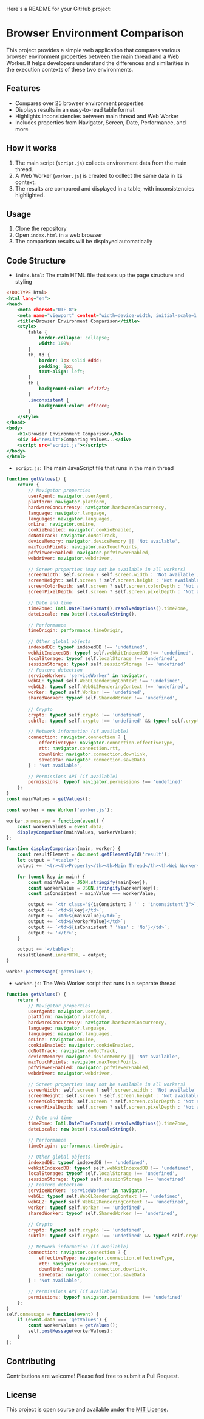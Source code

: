 Here's a README for your GitHub project:

# Browser Environment Comparison

This project provides a simple web application that compares various browser environment properties between the main thread and a Web Worker. It helps developers understand the differences and similarities in the execution contexts of these two environments.

## Features

- Compares over 25 browser environment properties
- Displays results in an easy-to-read table format
- Highlights inconsistencies between main thread and Web Worker
- Includes properties from Navigator, Screen, Date, Performance, and more

## How it works

1. The main script (`script.js`) collects environment data from the main thread.
2. A Web Worker (`worker.js`) is created to collect the same data in its context.
3. The results are compared and displayed in a table, with inconsistencies highlighted.

## Usage

1. Clone the repository
2. Open `index.html` in a web browser
3. The comparison results will be displayed automatically

## Code Structure

- `index.html`: The main HTML file that sets up the page structure and styling

```1:30:index.html
<!DOCTYPE html>
<html lang="en">
<head>
    <meta charset="UTF-8">
    <meta name="viewport" content="width=device-width, initial-scale=1.0">
    <title>Browser Environment Comparison</title>
    <style>
        table {
            border-collapse: collapse;
            width: 100%;
        }
        th, td {
            border: 1px solid #ddd;
            padding: 8px;
            text-align: left;
        }
        th {
            background-color: #f2f2f2;
        }
        .inconsistent {
            background-color: #ffcccc;
        }
    </style>
</head>
<body>
    <h1>Browser Environment Comparison</h1>
    <div id="result">Comparing values...</div>
    <script src="script.js"></script>
</body>
</html>
```


- `script.js`: The main JavaScript file that runs in the main thread

```1:91:script.js
function getValues() {
    return {
        // Navigator properties
        userAgent: navigator.userAgent,
        platform: navigator.platform,
        hardwareConcurrency: navigator.hardwareConcurrency,
        language: navigator.language,
        languages: navigator.languages,
        onLine: navigator.onLine,
        cookieEnabled: navigator.cookieEnabled,
        doNotTrack: navigator.doNotTrack,
        deviceMemory: navigator.deviceMemory || 'Not available',
        maxTouchPoints: navigator.maxTouchPoints,
        pdfViewerEnabled: navigator.pdfViewerEnabled,
        webdriver: navigator.webdriver,

        // Screen properties (may not be available in all workers)
        screenWidth: self.screen ? self.screen.width : 'Not available',
        screenHeight: self.screen ? self.screen.height : 'Not available',
        screenColorDepth: self.screen ? self.screen.colorDepth : 'Not available',
        screenPixelDepth: self.screen ? self.screen.pixelDepth : 'Not available',

        // Date and time
        timeZone: Intl.DateTimeFormat().resolvedOptions().timeZone,
        dateLocale: new Date().toLocaleString(),

        // Performance
        timeOrigin: performance.timeOrigin,

        // Other global objects
        indexedDB: typeof indexedDB !== 'undefined',
        webkitIndexedDB: typeof self.webkitIndexedDB !== 'undefined',
        localStorage: typeof self.localStorage !== 'undefined',
        sessionStorage: typeof self.sessionStorage !== 'undefined'
        // Feature detection
        serviceWorker: 'serviceWorker' in navigator,
        webGL: typeof self.WebGLRenderingContext !== 'undefined',
        webGL2: typeof self.WebGL2RenderingContext !== 'undefined',
        worker: typeof self.Worker !== 'undefined',
        sharedWorker: typeof self.SharedWorker !== 'undefined',
        
        // Crypto
        crypto: typeof self.crypto !== 'undefined',
        subtle: typeof self.crypto !== 'undefined' && typeof self.crypto.subtle !== 'undefined',

        // Network information (if available)
        connection: navigator.connection ? {
            effectiveType: navigator.connection.effectiveType,
            rtt: navigator.connection.rtt,
            downlink: navigator.connection.downlink,
            saveData: navigator.connection.saveData
        } : 'Not available',

        // Permissions API (if available)
        permissions: typeof navigator.permissions !== 'undefined'
    };
}
const mainValues = getValues();

const worker = new Worker('worker.js');

worker.onmessage = function(event) {
    const workerValues = event.data;
    displayComparison(mainValues, workerValues);
};

function displayComparison(main, worker) {
    const resultElement = document.getElementById('result');
    let output = '<table>';
    output += '<tr><th>Property</th><th>Main Thread</th><th>Web Worker</th><th>Consistent</th></tr>';

    for (const key in main) {
        const mainValue = JSON.stringify(main[key]);
        const workerValue = JSON.stringify(worker[key]);
        const isConsistent = mainValue === workerValue;

        output += `<tr class="${isConsistent ? '' : 'inconsistent'}">`;
        output += `<td>${key}</td>`;
        output += `<td>${mainValue}</td>`;
        output += `<td>${workerValue}</td>`;
        output += `<td>${isConsistent ? 'Yes' : 'No'}</td>`;
        output += '</tr>';
    }

    output += '</table>';
    resultElement.innerHTML = output;
}

worker.postMessage('getValues');
```


- `worker.js`: The Web Worker script that runs in a separate thread

```1:65:worker.js
function getValues() {
    return {
        // Navigator properties
        userAgent: navigator.userAgent,
        platform: navigator.platform,
        hardwareConcurrency: navigator.hardwareConcurrency,
        language: navigator.language,
        languages: navigator.languages,
        onLine: navigator.onLine,
        cookieEnabled: navigator.cookieEnabled,
        doNotTrack: navigator.doNotTrack,
        deviceMemory: navigator.deviceMemory || 'Not available',
        maxTouchPoints: navigator.maxTouchPoints,
        pdfViewerEnabled: navigator.pdfViewerEnabled,
        webdriver: navigator.webdriver,

        // Screen properties (may not be available in all workers)
        screenWidth: self.screen ? self.screen.width : 'Not available',
        screenHeight: self.screen ? self.screen.height : 'Not available',
        screenColorDepth: self.screen ? self.screen.colorDepth : 'Not available',
        screenPixelDepth: self.screen ? self.screen.pixelDepth : 'Not available',

        // Date and time
        timeZone: Intl.DateTimeFormat().resolvedOptions().timeZone,
        dateLocale: new Date().toLocaleString(),

        // Performance
        timeOrigin: performance.timeOrigin,

        // Other global objects
        indexedDB: typeof indexedDB !== 'undefined',
        webkitIndexedDB: typeof self.webkitIndexedDB !== 'undefined',
        localStorage: typeof self.localStorage !== 'undefined',
        sessionStorage: typeof self.sessionStorage !== 'undefined'
        // Feature detection
        serviceWorker: 'serviceWorker' in navigator,
        webGL: typeof self.WebGLRenderingContext !== 'undefined',
        webGL2: typeof self.WebGL2RenderingContext !== 'undefined',
        worker: typeof self.Worker !== 'undefined',
        sharedWorker: typeof self.SharedWorker !== 'undefined',
        
        // Crypto
        crypto: typeof self.crypto !== 'undefined',
        subtle: typeof self.crypto !== 'undefined' && typeof self.crypto.subtle !== 'undefined',

        // Network information (if available)
        connection: navigator.connection ? {
            effectiveType: navigator.connection.effectiveType,
            rtt: navigator.connection.rtt,
            downlink: navigator.connection.downlink,
            saveData: navigator.connection.saveData
        } : 'Not available',

        // Permissions API (if available)
        permissions: typeof navigator.permissions !== 'undefined'
    };
}
self.onmessage = function(event) {
    if (event.data === 'getValues') {
        const workerValues = getValues();
        self.postMessage(workerValues);
    }
};
```


## Contributing

Contributions are welcome! Please feel free to submit a Pull Request.

## License

This project is open source and available under the [MIT License](LICENSE).